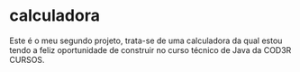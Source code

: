 # calculadora
Este é o meu segundo projeto, trata-se de uma calculadora da qual estou tendo a feliz oportunidade de construir no curso técnico de Java da COD3R CURSOS.

